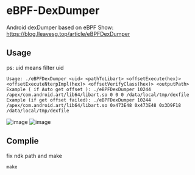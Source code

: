 # eBPF-DexDumper
Android dexDumper based on eBPF
Show: https://blog.lleavesg.top/article/eBPFDexDumper

## Usage

ps: uid means filter uid

```
Usage: ./eBPFDexDumper <uid> <pathToLibart> <offsetExecute(hex)> <offsetExecuteNterpImpl(hex)> <offsetVerifyClass(hex)> <outputPath>
Example ( if Auto get offset ): ./eBPFDexDumper 10244 /apex/com.android.art/lib64/libart.so 0 0 0 /data/local/tmp/dexfile
Example (if get offset failed): ./eBPFDexDumper 10244 /apex/com.android.art/lib64/libart.so 0x473E48 0x473E48 0x3D9F18 /data/local/tmp/dexfile
```
![image](https://github.com/user-attachments/assets/43e9d9ac-c56c-4dd7-9349-8d4fed1b6207)
![image](https://github.com/user-attachments/assets/565d1761-baa2-42cc-99c6-47eae703fee1)


## Complie
fix ndk path and make

```
make
```
